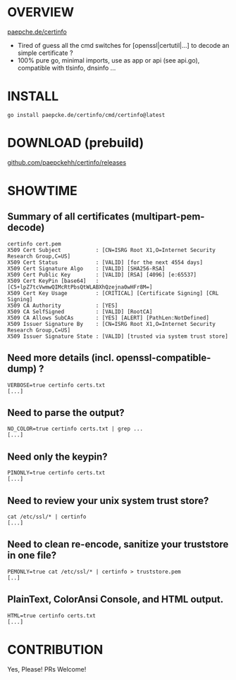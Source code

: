 # OVERVIEW

[paepche.de/certinfo](https://paepcke.de/certinfo)

-   Tired of guess all the cmd switches for [openssl|certutil|...] to decode an simple certificate ?
-   100% pure go, minimal imports, use as app or api (see api.go), compatible with tlsinfo, dnsinfo ...

# INSTALL

```
go install paepcke.de/certinfo/cmd/certinfo@latest
```

# DOWNLOAD (prebuild)

[github.com/paepckehh/certinfo/releases](https://github.com/paepckehh/certinfo/releases)

# SHOWTIME

## Summary of all certificates (multipart-pem-decode)

``` Shell
certinfo cert.pem
X509 Cert Subject           : [CN=ISRG Root X1,O=Internet Security Research Group,C=US] 
X509 Cert Status            : [VALID] [for the next 4554 days]
X509 Cert Signature Algo    : [VALID] [SHA256-RSA] 
X509 Cert Public Key        : [VALID] [RSA] [4096] [e:65537]
X509 Cert KeyPin [base64]   : [C5+lpZ7tcVwmwQIMcRtPbsQtWLABXhQzejna0wHFr8M=] 
X509 Cert Key Usage         : [CRITICAL] [Certificate Signing] [CRL Signing] 
X509 CA Authority           : [YES]
X509 CA SelfSigned          : [VALID] [RootCA]
X509 CA Allows SubCAs       : [YES] [ALERT] [PathLen:NotDefined]
X509 Issuer Signature By    : [CN=ISRG Root X1,O=Internet Security Research Group,C=US] 
X509 Issuer Signature State : [VALID] [trusted via system trust store]
```

## Need more details (incl. openssl-compatible-dump) ?

``` Shell
VERBOSE=true certinfo certs.txt
[...]
```

## Need to parse the output?

``` Shell
NO_COLOR=true certinfo certs.txt | grep ... 
[...]
```

## Need only the keypin?

``` Shell
PINONLY=true certinfo certs.txt
[...]
```

## Need to review your unix system trust store?

``` Shell
cat /etc/ssl/* | certinfo 
[...]
```

## Need to clean re-encode, sanitize your truststore in one file?

``` Shell
PEMONLY=true cat /etc/ssl/* | certinfo > truststore.pem
[..]
```

## PlainText, ColorAnsi Console, and HTML output.
``` Shell
HTML=true certinfo certs.txt
[...]
```

# CONTRIBUTION

Yes, Please! PRs Welcome! 
